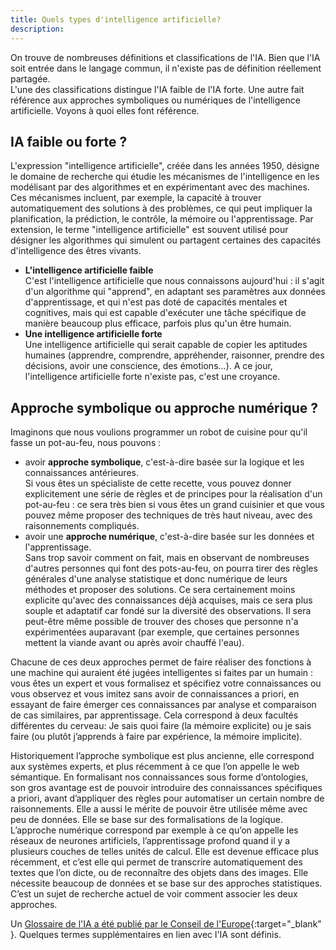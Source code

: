 ```yaml
---
title: Quels types d'intelligence artificielle?
description:
---
```



On trouve de nombreuses définitions et classifications de l'IA. Bien que l'IA soit entrée dans le langage commun, il n'existe pas de définition réellement partagée.  
L'une des classifications distingue l'IA faible de l'IA forte. Une autre fait référence aux approches symboliques ou numériques de l'intelligence artificielle. Voyons à quoi elles font référence.



IA faible ou forte ?
------------------

L'expression "intelligence artificielle", créée dans les années 1950, désigne le domaine de recherche qui étudie les mécanismes de l'intelligence en les modélisant par des algorithmes et en expérimentant avec des machines. Ces mécanismes incluent, par exemple, la capacité à trouver automatiquement des solutions à des problèmes, ce qui peut impliquer la planification, la prédiction, le contrôle, la mémoire ou l'apprentissage. Par extension, le terme "intelligence artificielle" est souvent utilisé pour désigner les algorithmes qui simulent ou partagent certaines des capacités d'intelligence des êtres vivants.

*   **L'intelligence artificielle faible**  
  C'est l'intelligence artificielle que nous connaissons aujourd'hui : il s'agit d'un algorithme qui "apprend", en adaptant ses paramètres aux données d'apprentissage, et qui n'est pas doté de capacités mentales et cognitives, mais qui est capable d'exécuter une tâche spécifique de manière beaucoup plus efficace, parfois plus qu'un être humain.
*   **Une intelligence artificielle forte**  
  Une intelligence artificielle qui serait capable de copier les aptitudes humaines (apprendre, comprendre, appréhender, raisonner, prendre des décisions, avoir une conscience, des émotions...). A ce jour, l'intelligence artificielle forte n'existe pas, c'est une croyance.

Approche symbolique ou approche numérique ?
-------------------------------

Imaginons que nous voulions programmer un robot de cuisine pour qu'il fasse un pot-au-feu, nous pouvons :

*   avoir **approche symbolique**, c'est-à-dire basée sur la logique et les connaissances antérieures.  
    Si vous êtes un spécialiste de cette recette, vous pouvez donner explicitement une série de règles et de principes pour la réalisation d'un pot-au-feu : ce sera très bien si vous êtes un grand cuisinier et que vous pouvez même proposer des techniques de très haut niveau, avec des raisonnements compliqués.
*  avoir une **approche numérique**, c'est-à-dire basée sur les données et l'apprentissage.  
    Sans trop savoir comment on fait, mais en observant de nombreuses d'autres personnes qui font des pots-au-feu, on pourra tirer des règles générales d'une analyse statistique et donc numérique de leurs méthodes et proposer des solutions. Ce sera certainement moins explicite qu'avec des connaissances déjà acquises, mais ce sera plus souple et adaptatif car fondé sur la diversité des observations. Il sera peut-être même possible de trouver des choses que personne n'a expérimentées auparavant (par exemple, que certaines personnes mettent la viande avant ou après avoir chauffé l'eau).

Chacune de ces deux approches permet de faire réaliser des fonctions à une machine qui auraient été jugées intelligentes si faites par un humain : vous êtes un expert et vous formalisez et spécifiez votre connaissances ou vous observez et vous imitez sans avoir de connaissances a priori, en essayant de faire émerger ces connaissances par analyse et comparaison de cas similaires, par apprentissage. Cela correspond à deux facultés différentes du cerveau: Je sais quoi faire (la mémoire explicite) ou je sais faire (ou plutôt j’apprends à faire par expérience, la mémoire implicite).

Historiquement l’approche symbolique est plus ancienne, elle correspond aux systèmes experts, et plus récemment à ce que l’on appelle le web sémantique. En formalisant nos connaissances sous forme d’ontologies, son gros avantage est de pouvoir introduire des connaissances spécifiques a priori, avant d’appliquer des règles pour automatiser un certain nombre de raisonnements. Elle a aussi le mérite de pouvoir être utilisée même avec peu de données. Elle se base sur des formalisations de la logique. L’approche numérique correspond par exemple à ce qu’on appelle les réseaux de neurones artificiels, l’apprentissage profond quand il y a plusieurs couches de telles unités de calcul. Elle est devenue efficace plus récemment, et c’est elle qui permet de transcrire automatiquement des textes que l’on dicte, ou de reconnaître des objets dans des images. Elle nécessite beaucoup de données et se base sur des approches statistiques. C’est un sujet de recherche actuel de voir comment associer les deux approches.  


Un [Glossaire de l'IA a été publié par le Conseil de l'Europe](https://www.coe.int/en/web/artificial-intelligence/glossary?p_p_id=82&p_p_lifecycle=1&p_p_state=normal&p_p_mode=view&_82_struts_action=%2Flanguage%2Fview&_82_redirect=%2Fen%2Fweb%2Fartificial-intelligence%2Fglossary&_82_languageId=fr_FR){:target="_blank" }. Quelques termes supplémentaires en lien avec l'IA sont définis.

